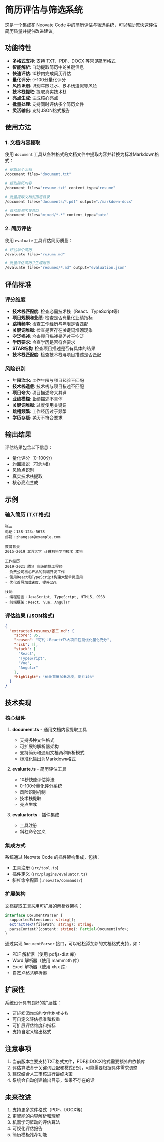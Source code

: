 # 简历评估与筛选系统

这是一个集成在 Neovate Code 中的简历评估与筛选系统，可以帮助您快速评估简历质量并提供改进建议。

## 功能特性

- **多格式支持**: 支持 TXT、PDF、DOCX 等常见简历格式
- **智能解析**: 自动提取简历中的关键信息
- **快速评估**: 10秒内完成简历评估
- **量化评分**: 0-100分量化评分
- **风险识别**: 识别年限注水、技术栈造假等风险
- **技术栈提取**: 提取真实技术栈
- **亮点生成**: 生成核心亮点
- **批量处理**: 支持同时评估多个简历文件
- **灵活输出**: 支持JSON格式报告

## 使用方法

### 1. 文档内容提取

使用 `document` 工具从各种格式的文档文件中提取内容并转换为标准Markdown格式：

```bash
# 提取单个文档
/document files="document.txt"

# 提取简历内容
/document files="resume.txt" content_type="resume"

# 批量提取文档到指定目录
/document files="documents/*.pdf" output="./markdown-docs"

# 自动检测内容类型
/document files="mixed/*.*" content_type="auto"
```

### 2. 简历评估

使用 `evaluate` 工具评估简历质量：

```bash
# 评估单个简历
/evaluate files="resume.md"

# 批量评估简历并生成报告
/evaluate files="resumes/*.md" output="evaluation.json"
```

## 评估标准

### 评分维度
- **技术栈匹配度**: 检查必需技术栈（React、TypeScript等）
- **项目规模和业绩**: 检查是否有量化业绩指标
- **跳槽频率**: 检查工作经历与年限是否匹配
- **关键词堆砌**: 检查是否存在关键词堆砌现象
- **空泛描述**: 检查项目描述是否过于空泛
- **学历要求**: 检查学历是否符合要求
- **STAR结构**: 检查项目描述是否有具体的结果
- **技术栈匹配度**: 检查技术栈与项目描述是否匹配

### 风险识别
- **年限注水**: 工作年限与项目经验不匹配
- **技术栈造假**: 技术栈与项目描述不匹配
- **项目夸大**: 项目描述夸大其词
- **业绩模糊**: 业绩描述不具体
- **关键词堆砌**: 过度使用关键词
- **跳槽频繁**: 工作经历过于频繁
- **学历存疑**: 学历不符合要求

## 输出结果

评估结果包含以下信息：
- 量化评分（0-100分）
- 约面建议（可约/拒）
- 风险点识别
- 真实技术栈提取
- 核心亮点生成

## 示例

### 输入简历 (TXT格式)

```
张三
电话：138-1234-5678
邮箱：zhangsan@example.com

教育背景
2015-2019 北京大学 计算机科学与技术 本科

工作经历
2019-2021 腾讯 高级前端工程师
- 负责公司核心产品的前端开发工作
- 使用React和TypeScript构建大型单页应用
- 优化首屏加载速度，提升15%

技能
- 编程语言：JavaScript, TypeScript, HTML5, CSS3
- 前端框架：React, Vue, Angular
```

### 评估结果 (JSON格式)

```json
{
  "extracted-resumes/张三.md": {
    "score": 85,
    "reason": "可约：React+TS大项目性能优化量化充分",
    "risk": [],
    "stack": [
      "React",
      "TypeScript",
      "Vue",
      "Angular"
    ],
    "highlight": "优化首屏加载速度，提升15%"
  }
}
```

## 技术实现

### 核心组件

1. **document.ts** - 通用文档内容提取工具
   - 支持多种文件格式
   - 可扩展的解析器架构
   - 支持简历和通用文档两种解析模式
   - 标准化输出为Markdown格式

2. **evaluate.ts** - 简历评估工具
   - 10秒快速评估算法
   - 0-100分量化评分系统
   - 风险识别机制
   - 技术栈提取
   - 亮点生成

3. **evaluator.ts** - 插件集成
   - 工具注册
   - 斜杠命令定义

### 集成方式

系统通过 Neovate Code 的插件架构集成，包括：
- 工具注册 (`src/tool.ts`)
- 插件定义 (`src/plugins/evaluator.ts`)
- 斜杠命令配置 (`.neovate/commands/`)

### 扩展架构

文档提取工具采用可扩展的解析器架构：

```typescript
interface DocumentParser {
  supportedExtensions: string[];
  extractText(filePath: string): string;
  parseContent?(content: string): Partial<DocumentInfo>;
}
```

通过实现 `DocumentParser` 接口，可以轻松添加新的文档格式支持，如：
- PDF 解析器（使用 pdfjs-dist 库）
- Word 解析器（使用 mammoth 库）
- Excel 解析器（使用 xlsx 库）
- 自定义格式解析器

## 扩展性

系统设计具有良好的扩展性：
- 可轻松添加新的文件格式支持
- 可自定义评估标准和权重
- 可扩展评估维度和指标
- 支持自定义输出格式

## 注意事项

1. 当前版本主要支持TXT格式文件，PDF和DOCX格式需要额外的依赖库
2. 评估算法基于关键词匹配和模式识别，可能需要根据具体需求调整
3. 建议结合人工审核进行最终决策
4. 系统会自动创建输出目录，如果不存在的话

## 未来改进

1. 支持更多文件格式（PDF、DOCX等）
2. 更智能的内容解析和理解
3. 机器学习驱动的评估算法
4. 可视化评估报告
5. 简历模板推荐功能
